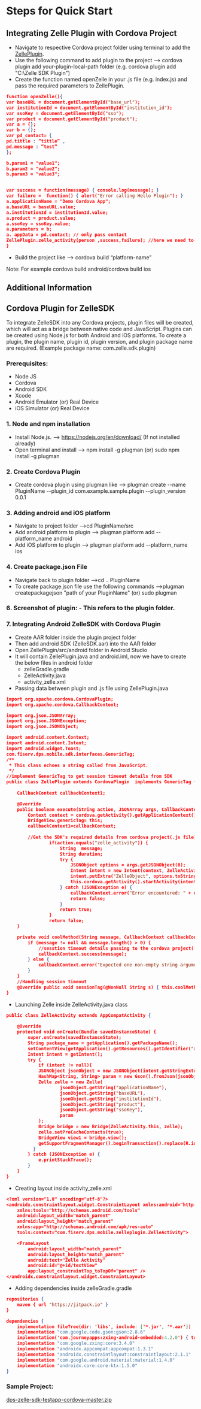 # Steps for Quick Start

## Integrating Zelle Plugin with Cordova Project

- Navigate to respective Cordova project folder using terminal to add the [ZellePlugin](?path=docs/supporting-documents/CordovaPluginFiles/ZellePlugin_V_1.0.1.md).
- Use the following command to add plugin to the project —> cordova plugin add your-plugin-local-path folder (e.g. cordova plugin add "C:\Zelle SDK Plugin")
- Create the function named openZelle in your .js file (e.g. index.js) and pass the required parameters to ZellePlugin.
```json
function openZelle(){
var baseURL = document.getElementById("base_url");
var institutionId = document.getElementById("institution_id");
var ssoKey = document.getElementById("sso");
var product = document.getElementById("product");
var a = {};
var b = {};
var pd_contact= {
pd.tittle : ”tittle” ,
pd.message : ”test”
};

b.param1 = "value1";
b.param2 = "value2";
b.param3 = "value3";


var success = function(message) { console.log(message); }
var failure =  function() { alert("Error calling Hello Plugin"); }
a.applicationName = "Demo Cordova App";
a.baseURL = baseURL.value;
a.institutionId = institutionId.value;
a.product = product.value;
a.ssoKey = ssoKey.value;
a.parameters = b;
a. appData = pd.contact; // only pass contact
ZellePlugin.zelle_activity(person ,success,failure); //here we need to pass the data to zelle plugin like this
}
```

- Build the project like —> cordova build “platform-name”

Note: For example cordova build android/cordova build ios

## Additional Information

## Cordova Plugin for ZelleSDK

To integrate ZelleSDK into any Cordova projects, plugin files will be created, which will act as a bridge between native code and JavaScript. Plugins can be created using Node.js for both Android and iOS platforms. To create a plugin, the plugin name, plugin id, plugin version, and plugin package name are required. (Example package name: com.zelle.sdk.plugin)


### Prerequisites:

- Node JS
- Cordova
- Android SDK
- Xcode
- Android Emulator (or) Real Device
- iOS Simulator (or) Real Device

### 1. Node and npm installation

- Install Node.js. —> https://nodejs.org/en/download/ (If not installed already)
- Open terminal and install —> npm install -g plugman (or) sudo npm install -g plugman

### 2. Create Cordova Plugin

- Create cordova plugin using plugman like —> plugman create --name PluginName --plugin_id com.example.sample.plugin --plugin_version 0.0.1

### 3. Adding android and iOS platform

- Navigate to project folder —>cd PluginName/src
- Add android platform to plugin ——> plugman platform add --platform_name android
- Add iOS platform to plugin ——> plugman platform add --platform_name ios

### 4. Create package.json File

- Navigate back to plugin folder ——>cd .. PluginName
- To create package.json file use the following commands ——>plugman createpackagejson "path of your PluginName" (or) sudo plugman

### 6. Screenshot of plugin: - This refers to the plugin folder. 

### 7. Integrating Android ZelleSDK with Cordova Plugin

- Create AAR folder inside the plugin project folder
- Then add android SDK (ZelleSDK.aar) into the AAR folder
- Open ZellePlugin/src/android folder in Android Studio
- It will contain ZellePlugin.java and android.iml, now we have to create the below files in android folder
  - zelleGradle.gradle
  - ZelleActivity.java
  - activity_zelle.xml
- Passing data between plugin and .js file using ZellePlugin.java
```json
import org.apache.cordova.CordovaPlugin;
import org.apache.cordova.CallbackContext;

import org.json.JSONArray;
import org.json.JSONException;
import org.json.JSONObject;

import android.content.Context;
import android.content.Intent;
import android.widget.Toast;
com.fiserv.dps.mobile.sdk.interfaces.GenericTag;
/**
 * This class echoes a string called from JavaScript.
 */
//implement GenericTag to get session timeout details from SDK        
public class ZellePlugin extends CordovaPlugin  implements GenericTag {
	
	CallbackContext callbackContext1;

    @Override
    public boolean execute(String action, JSONArray args, CallbackContext callbackContext) throws JSONException {
        Context context = cordova.getActivity().getApplicationContext();
		BridgeView.genericTag= this;
		callbackContext1=callbackContext; 
        
        //Get the SDK's required details from cordova project(.js file)
                if(action.equals("zelle_activity")) {
                    String  message;
                    String duration;
                    try {
                        JSONObject options = args.getJSONObject(0);
                        Intent intent = new Intent(context, ZelleActivity.class);
                        intent.putExtra("ZelleObject", options.toString());
                        this.cordova.getActivity().startActivity(intent);//passing the data to ZelleActivity.java
                    } catch (JSONException e) {
                        callbackContext.error("Error encountered: " + e.getMessage());
                        return false;
                    }
                    return true;
                }
                return false;
    }

    private void coolMethod(String message, CallbackContext callbackContext) {
        if (message != null && message.length() > 0) {
            //sesstion timeout details passing to the cordova project(.js file)
            callbackContext.success(message);
        } else {
            callbackContext.error("Expected one non-empty string argument.");
        }
    }
    //Handling session timeout        
	@Override public void sessionTag(@NonNull String s) { this.coolMethod(s, callbackContext1); } }
}

```
        
- Launching Zelle inside ZelleActivity.java class
```json
public class ZelleActivity extends AppCompatActivity {
    
    @Override
    protected void onCreate(Bundle savedInstanceState) {
        super.onCreate(savedInstanceState);
        String package_name = getApplication().getPackageName();
        setContentView(getApplication().getResources().getIdentifier("activity_zelle", "layout", package_name));
        Intent intent = getIntent();
        try {
            if (intent != null){
            JSONObject jsonObject = new JSONObject(intent.getStringExtra("ZelleObject"));
            HashMap<String, String> param = new Gson().fromJson(jsonObject.getString("parameters"), HashMap.class);
            Zelle zelle = new Zelle(
                    jsonObject.getString("applicationName"),
                    jsonObject.getString("baseURL"),
                    jsonObject.getString("institutionId"),
                    jsonObject.getString("product"),
                    jsonObject.getString("ssoKey"),
                    param
            );
            Bridge bridge = new Bridge(ZelleActivity.this, zelle);
            zelle.setPreCacheContacts(true);
            BridgeView view1 = bridge.view();
            getSupportFragmentManager().beginTransaction().replace(R.id.frame_layout, view1).commit();
          }
        } catch (JSONException e) {
            e.printStackTrace();
        }
    }
}
```

- Creating layout inside activity_zelle.xml
```json
<?xml version="1.0" encoding="utf-8"?>
<androidx.constraintlayout.widget.ConstraintLayout xmlns:android="http://schemas.android.com/apk/res/android"
    xmlns:tools="http://schemas.android.com/tools"
    android:layout_width="match_parent"
    android:layout_height="match_parent"
    xmlns:app="http://schemas.android.com/apk/res-auto"
    tools:context="com.fiserv.dps.mobile.zelleplugin.ZelleActivity">

    <FrameLayout
        android:layout_width="match_parent"
        android:layout_height="match_parent"
        android:text="Zelle Activity"
        android:id="@+id/textView"
        app:layout_constraintTop_toTopOf="parent" />
</androidx.constraintlayout.widget.ConstraintLayout>
```

- Adding dependencies inside zelleGradle.gradle
```json
repositories {
    maven { url "https://jitpack.io" }
}

dependencies {
    implementation fileTree(dir: 'libs', include: ['*.jar', '*.aar'])
    implementation "com.google.code.gson:gson:2.8.6"
    implementation('com.journeyapps:zxing-android-embedded:4.2.0') { transitive = false }
    implementation "com.google.zxing:core:3.4.0"
    implementation "androidx.appcompat:appcompat:1.3.1"
    implementation "androidx.constraintlayout:constraintlayout:2.1.1"
    implementation "com.google.android.material:material:1.4.0"
    implementation "androidx.core:core-ktx:1.5.0"
}
```

### Sample Project:

[dps-zelle-sdk-testapp-cordova-master.zip](https://github.com/Fiserv/zelle-turnkey-solutions/files/11654405/dps-zelle-sdk-testapp-cordova-master.zip)
